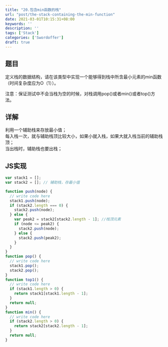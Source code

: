 ```yaml
---
title: "20.包含min函数的栈"
url: "post/the-stack-containing-the-min-function"
date: 2021-03-01T10:15:31+08:00
keywords: ''
description: ''
tags: ['Stack']
categories: ['Swordoffer']
draft: true
---
```



## 题目

定义栈的数据结构，请在该类型中实现一个能够得到栈中所含最小元素的min函数（时间复杂度应为O（1））。  

注意：保证测试中不会当栈为空的时候，对栈调用pop()或者min()或者top()方法。

## 详解

利用一个辅助栈来存放最小值；  
每入栈一次，就与辅助栈顶比较大小，如果小就入栈，如果大就入栈当前的辅助栈顶；  
当出栈时，辅助栈也要出栈；  

## JS实现

```JavaScript
var stack1 = [];
var stack2 = []; // 辅助栈，存最小值

function push(node) {
  // write code here
  stack1.push(node);
  if (stack2.length === 0) {
    stack2.push(node);
  } else {
    var peak2 = stack2[stack2.length - 1]; //栈顶元素
    if (node <= peak2) {
      stack2.push(node);
    } else {
      stack2.push(peak2);
    }
  }
}
function pop() {
  // write code here
  stack1.pop();
  stack2.pop();
}
function top1() {
  // write code here
  if (stack1.length > 0) {
    return stack1[stack1.length - 1];
  }
  return null;
}
function min() {
  // write code here
  if (stack2.length > 0) {
    return stack2[stack2.length - 1];
  }
  return null;
}
```
